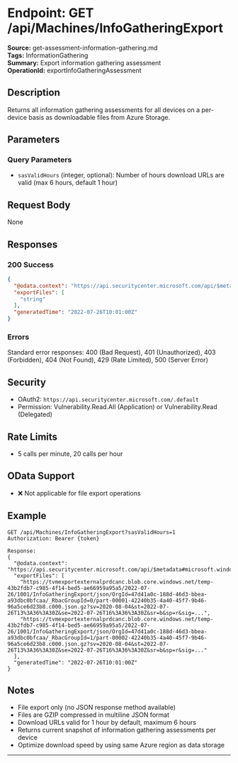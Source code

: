 # Endpoint: GET /api/Machines/InfoGatheringExport

**Source:** get-assessment-information-gathering.md  
**Tags:** InformationGathering  
**Summary:** Export information gathering assessment  
**OperationId:** exportInfoGatheringAssessment

## Description
Returns all information gathering assessments for all devices on a per-device basis as downloadable files from Azure Storage.

## Parameters
### Query Parameters
- `sasValidHours` (integer, optional): Number of hours download URLs are valid (max 6 hours, default 1 hour)

## Request Body
None

## Responses
### 200 Success
```json
{
  "@odata.context": "https://api.securitycenter.microsoft.com/api/$metadata#microsoft.windowsDefenderATP.api.ExportFilesResponse",
  "exportFiles": [
    "string"
  ],
  "generatedTime": "2022-07-26T10:01:00Z"
}
```

### Errors
Standard error responses: 400 (Bad Request), 401 (Unauthorized), 403 (Forbidden), 404 (Not Found), 429 (Rate Limited), 500 (Server Error)

## Security
- OAuth2: `https://api.securitycenter.microsoft.com/.default`
- Permission: Vulnerability.Read.All (Application) or Vulnerability.Read (Delegated)

## Rate Limits
- 5 calls per minute, 20 calls per hour

## OData Support
- ❌ Not applicable for file export operations

## Example
```http
GET /api/Machines/InfoGatheringExport?sasValidHours=1
Authorization: Bearer {token}

Response:
{
  "@odata.context": "https://api.securitycenter.microsoft.com/api/$metadata#microsoft.windowsDefenderATP.api.ExportFilesResponse",
  "exportFiles": [
    "https://tvmexportexternalprdcanc.blob.core.windows.net/temp-43b2fdb7-c985-4f14-bed5-ae66959a95a5/2022-07-26/1001/InfoGatheringExport/json/OrgId=47d41a0c-188d-46d3-bbea-a93dbc0bfcaa/_RbacGroupId=0/part-00001-42240b35-4a40-45f7-9b46-96a5ce6d23b8.c000.json.gz?sv=2020-08-04&st=2022-07-26T13%3A36%3A30Z&se=2022-07-26T16%3A36%3A30Z&sr=b&sp=r&sig=...",
    "https://tvmexportexternalprdcanc.blob.core.windows.net/temp-43b2fdb7-c985-4f14-bed5-ae66959a95a5/2022-07-26/1001/InfoGatheringExport/json/OrgId=47d41a0c-188d-46d3-bbea-a93dbc0bfcaa/_RbacGroupId=1/part-00002-42240b35-4a40-45f7-9b46-96a5ce6d23b8.c000.json.gz?sv=2020-08-04&st=2022-07-26T13%3A36%3A30Z&se=2022-07-26T16%3A36%3A30Z&sr=b&sp=r&sig=..."
  ],
  "generatedTime": "2022-07-26T10:01:00Z"
}
```

## Notes
- File export only (no JSON response method available)
- Files are GZIP compressed in multiline JSON format
- Download URLs valid for 1 hour by default, maximum 6 hours
- Returns current snapshot of information gathering assessments per device
- Optimize download speed by using same Azure region as data storage

---

